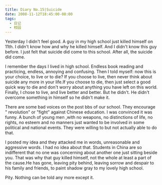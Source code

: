 ```yaml
---
title: Diary No.15|Suicide
date: 2008-11-12T18:45:00-08:00
tags:
  - 日记
  - 校园
---
```


Yesterday I didn't feel good. A guy in my high school just killed himself on 11th. I didn't know how and why he killed himself. And I didn't know this guy before. I just felt that suicide did come to this school. After all, the suicide did come.

<!--more-->

I remember the days I lived in high school. Endless book reading and practicing, endless, annoying and confusing. Then I told myself: now this is your choice, to live or to die? If you choose to live, then never think about suicide any more in your life.If you choose to die, then just select a good quick way to die and don't worry about anything you have left on this world. Finally, I chose to live, and live better and better. But he didn't. He didn't overcome something in himself so he didn't make it.

There are some bad voices on the post bbs of our school. They encourage " revolution" or "fight" against Chinese education. I was convinced it was funny. A bunch of young men ,with no weapons, no distinctions of life, no rights, no esteem and no manners just wanted to be involved in some political and national events. They were willing to but not actually able to do that.

I posted my idea and they attacked me in words, unreasonable and aggressive words. I had no idea about that. Students in China are so indifferent that no one was concerning about another one just sitting beside you. That was why that guy killed himself, not the whole at least a part of the cause.He has gone, leaving pity behind, leaving sorrow and despair to his family and friends, to paint shadow gray to my lovely high school.

Pity. Nothing can be told any more except it.
